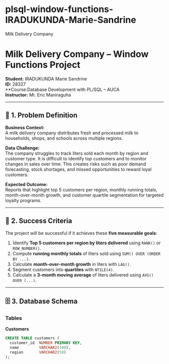 # plsql-window-functions-IRADUKUNDA-Marie-Sandrine
Milk Delivery Company
# Milk Delivery Company – Window Functions Project  
**Student:** IRADUKUNDA Marie Sandrine  
**ID:** 28327  
**Course:Database Development with PL/SQL   – AUCA  
**Instructor:** Mr. Eric Maniraguha  

---

## 📌 1. Problem Definition
**Business Context:**  
A milk delivery company distributes fresh and processed milk to households, shops, and schools across multiple regions.  

**Data Challenge:**  
The company struggles to track liters sold each month by region and customer type. It is difficult to identify top customers and to monitor changes in sales over time. This creates risks such as poor demand forecasting, stock shortages, and missed opportunities to reward loyal customers.  

**Expected Outcome:**  
Reports that highlight top 5 customers per region, monthly running totals, month-over-month growth, and customer quartile segmentation for targeted loyalty programs.

---

## 🎯 2. Success Criteria
The project will be successful if it achieves these **five measurable goals**:  
1. Identify **Top 5 customers per region by liters delivered** using `RANK()` or `ROW_NUMBER()`.  
2. Compute **running monthly totals** of liters sold using `SUM() OVER (ORDER BY ...)`.  
3. Calculate **month-over-month growth** in liters with `LAG()`.  
4. Segment customers into **quartiles** with `NTILE(4)`.  
5. Calculate a **3-month moving average** of liters delivered using `AVG() OVER (...)`.  

---

## 🗄️ 3. Database Schema

### Tables
**Customers**
```sql
CREATE TABLE customers (
  customer_id  NUMBER PRIMARY KEY,
  name         VARCHAR2(100),
  region       VARCHAR2(50)
);
